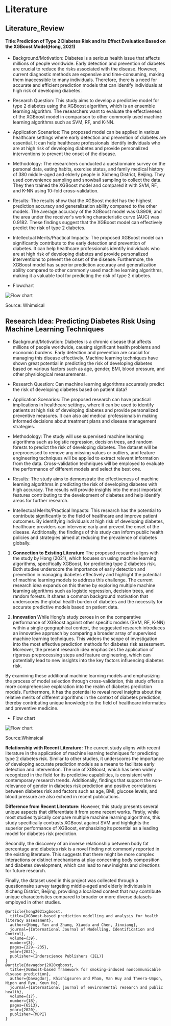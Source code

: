 # Literature
## Literature_Review
#### Title:Prediction of Type 2 Diabetes Risk and Its Effect Evaluation Based on the XGBoost Model(Hong, 2021)
- Background/Motivation:
Diabetes is a serious health issue that affects millions of people worldwide. Early detection and prevention of diabetes are crucial to reduce the risks associated with the disease. However, current diagnostic methods are expensive and time-consuming, making them inaccessible to many individuals. Therefore, there is a need for accurate and efficient prediction models that can identify individuals at high risk of developing diabetes.

- Research Question:
This study aims to develop a predictive model for type 2 diabetes using the XGBoost algorithm, which is an ensemble learning algorithm. The researchers want to evaluate the effectiveness of the XGBoost model in comparison to other commonly used machine learning algorithms such as SVM, RF, and K-NN.

- Application Scenarios:
The proposed model can be applied in various healthcare settings where early detection and prevention of diabetes are essential. It can help healthcare professionals identify individuals who are at high risk of developing diabetes and provide personalized interventions to prevent the onset of the disease.

- Methodology:
The researchers conducted a questionnaire survey on the personal data, eating habits, exercise status, and family medical history of 380 middle-aged and elderly people in Xicheng District, Beijing. They used convenience sampling and snowball sampling to collect the data. They then trained the XGBoost model and compared it with SVM, RF, and K-NN using 10-fold cross-validation.

- Results:
The results show that the XGBoost model has the highest prediction accuracy and generalization ability compared to the other models. The average accuracy of the XGBoost model was 0.8909, and the area under the receiver's working characteristic curve (AUC) was 0.9182. These findings suggest that the XGBoost model can effectively predict the risk of type 2 diabetes.

- Intellectual Merits/Practical Impacts:
The proposed XGBoost model can significantly contribute to the early detection and prevention of diabetes. It can help healthcare professionals identify individuals who are at high risk of developing diabetes and provide personalized interventions to prevent the onset of the disease. Furthermore, the XGBoost model has superior prediction accuracy and generalization ability compared to other commonly used machine learning algorithms, making it a valuable tool for predicting the risk of type 2 diabetes.

- Flowchart

<img src="Predictive Modeling and Analysis of Disease Spread Dynamics Using Machine Learning Techniques (2).png" alt="Flow chart">

Source: Whimsical

## Research Idea: Predicting Diabetes Risk Using Machine Learning Techniques
- Background/Motivation:
Diabetes is a chronic disease that affects millions of people worldwide, causing significant health problems and economic burdens. Early detection and prevention are crucial for managing this disease effectively. Machine learning techniques have shown great potential in predicting the risk of developing diabetes based on various factors such as age, gender, BMI, blood pressure, and other physiological measurements.

- Research Question:
Can machine learning algorithms accurately predict the risk of developing diabetes based on patient data?

- Application Scenarios:
The proposed research can have practical implications in healthcare settings, where it can be used to identify patients at high risk of developing diabetes and provide personalized preventive measures. It can also aid medical professionals in making informed decisions about treatment plans and disease management strategies.

- Methodology:
The study will use supervised machine learning algorithms such as logistic regression, decision trees, and random forests to predict the risk of developing diabetes. The dataset will be preprocessed to remove any missing values or outliers, and feature engineering techniques will be applied to extract relevant information from the data. Cross-validation techniques will be employed to evaluate the performance of different models and select the best one.

- Results:
The study aims to demonstrate the effectiveness of machine learning algorithms in predicting the risk of developing diabetes with high accuracy. The results will provide insights into the most important features contributing to the development of diabetes and help identify areas for further research.

- Intellectual Merits/Practical Impacts:
This research has the potential to contribute significantly to the field of healthcare and improve patient outcomes. By identifying individuals at high risk of developing diabetes, healthcare providers can intervene early and prevent the onset of the disease. Additionally, the findings of this study can inform public health policies and strategies aimed at reducing the prevalence of diabetes globally.

1. **Connection to Existing Literature**
The proposed research aligns with the study by Hong (2021), which focuses on using machine learning algorithms, specifically XGBoost, for predicting type 2 diabetes risk. Both studies underscore the importance of early detection and prevention in managing diabetes effectively and highlight the potential of machine learning models to address this challenge. The current research idea expands on this theme by exploring multiple machine learning algorithms such as logistic regression, decision trees, and random forests. It shares a common background motivation that underscores the global health burden of diabetes and the necessity for accurate predictive models based on patient data.

2. **Innovation**
While Hong's study zeroes in on the comparative performance of XGBoost against other specific models (SVM, RF, K-NN) within a single geographical context, the suggested research introduces an innovative approach by comparing a broader array of supervised machine learning techniques. This widens the scope of investigation into the most effective prediction methods for diabetes risk assessment. Moreover, the present research idea emphasizes the application of rigorous preprocessing steps and feature engineering, which can potentially lead to new insights into the key factors influencing diabetes risk. 

By examining these additional machine learning models and emphasizing the process of model selection through cross-validation, this study offers a more comprehensive exploration into the realm of diabetes prediction models. Furthermore, it has the potential to reveal novel insights about the relative merits of different algorithms in the context of diabetes prediction, thereby contributing unique knowledge to the field of healthcare informatics and preventive medicine.

- Flow chart

<img src="Research idea.png" alt="Flow chart">

Source:Whimsical

**Relationship with Recent Literature:**
The current study aligns with recent literature in the application of machine learning techniques for predicting type 2 diabetes risk. Similar to other studies, it underscores the importance of developing accurate prediction models as a means to facilitate early detection and intervention. The use of XGBoost, which has been widely recognized in the field for its predictive capabilities, is consistent with contemporary research trends. Additionally, findings that support the non-relevance of gender in diabetes risk prediction and positive correlations between diabetes risk and factors such as age, BMI, glucose levels, and blood pressure are also echoed in recent publications.

**Difference from Recent Literature:**
However, this study presents several unique aspects that differentiate it from some recent works. Firstly, while most studies typically compare multiple machine learning algorithms, this study specifically contrasts XGBoost against SVM and highlights the superior performance of XGBoost, emphasizing its potential as a leading model for diabetes risk prediction. 

Secondly, the discovery of an inverse relationship between body fat percentage and diabetes risk is a novel finding not commonly reported in the existing literature. This suggests that there might be more complex interactions or distinct mechanisms at play concerning body composition and diabetes development, which can lead to new insights and directions for future research.

Finally, the dataset used in this project was collected through a questionnaire survey targeting middle-aged and elderly individuals in Xicheng District, Beijing, providing a localized context that may contribute unique characteristics compared to broader or more diverse datasets employed in other studies.

```
@article{hong2021xgboost,
  title={XGBoost-based prediction modelling and analysis for health literacy assessment},
  author={Hong, Yan and Zhang, Xiaoda and Chen, Jinxiang},
  journal={International Journal of Modelling, Identification and Control},
  volume={39},
  number={3},
  pages={229--235},
  year={2021},
  publisher={Inderscience Publishers (IEL)}
}
@article{davagdorj2020xgboost,
  title={XGBoost-based framework for smoking-induced noncommunicable disease prediction},
  author={Davagdorj, Khishigsuren and Pham, Van Huy and Theera-Umpon, Nipon and Ryu, Keun Ho},
  journal={International journal of environmental research and public health},
  volume={17},
  number={18},
  pages={6513},
  year={2020},
  publisher={MDPI}
}
```
